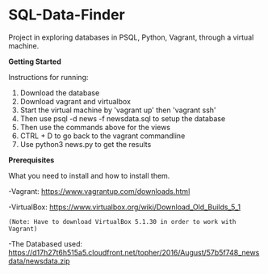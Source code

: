 # SQL-Data-Finder
Project in exploring databases in PSQL, Python, Vagrant, through a virtual machine.


**Getting Started**

Instructions for running:
1. Download the database
2. Download vagrant and virtualbox
3. Start the virtual machine by 'vagrant up' then 'vagrant ssh'
4. Then use psql -d news -f newsdata.sql to setup the database
5. Then use the commands above for the views
6. CTRL + D to go back to the vagrant commandline
7. Use python3 news.py to get the results


**Prerequisites**

What you need to install and how to install them.

-Vagrant:
    https://www.vagrantup.com/downloads.html
    
-VirtualBox:
    https://www.virtualbox.org/wiki/Download_Old_Builds_5_1
    
    (Note: Have to download VirtualBox 5.1.30 in order to work with Vagrant)
    
-The Databased used:
    https://d17h27t6h515a5.cloudfront.net/topher/2016/August/57b5f748_newsdata/newsdata.zip    
